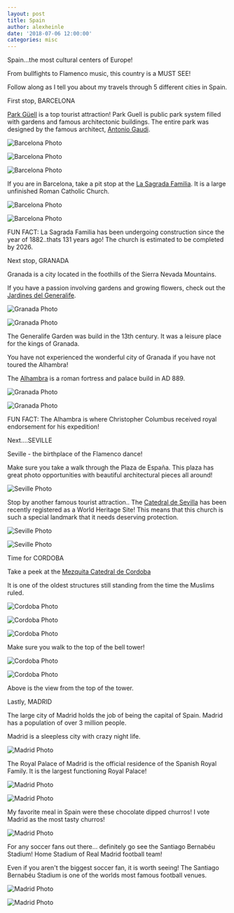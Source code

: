 ```yaml
---
layout: post
title: Spain
author: alexheinle
date: '2018-07-06 12:00:00'
categories: misc
---
```

Spain...the most cultural centers of Europe!

From bullfights to Flamenco music, this country is a MUST SEE!

Follow along as I tell you about my travels through 5 different cities in Spain.

First stop, BARCELONA

<a href="https://parkguell.barcelona/en/home-en">Park Güell</a> is a top
tourist attraction! Park Guell is public park system filled with gardens and
famous architectonic buildings. The entire park was designed by the famous
architect, <a href="https://parkguell.org/antoni-gaudi/">Antonio Gaudi</a>.

![Barcelona Photo](/images/parkGuell.jpg)

![Barcelona Photo](/images/parkGuell2.jpg)

![Barcelona Photo](/images/parkGuell3.jpg)




If you are in Barcelona, take a pit stop at the
<a href="https://parkguell.barcelona/en/home-en">La Sagrada Familia</a>. It is
a large unfinished Roman Catholic Church.

![Barcelona Photo](/images/sagrada3.jpg)

![Barcelona Photo](/images/sagrada2.jpg)

FUN FACT: La Sagrada Familia has been undergoing construction since the year of
1882..thats 131 years ago! The church is estimated to be completed by 2026.



Next stop, GRANADA

Granada is a city located in the foothills of the Sierra Nevada Mountains.

If you have a passion involving gardens and growing flowers, check out the
<a href="http://www.lovegranada.com/alhambra/generalife/">Jardines del Generalife</a>.

![Granada Photo](/images/garden.JPG)

![Granada Photo](/images/garden2.jpg)


The Generalife Garden was build in the 13th century. It was a leisure place for
the kings of Granada.



You have not experienced the wonderful city of Granada if you have not toured
the Alhambra!

The <a href="http://www.alhambra-patronato.es/">Alhambra</a> is a roman fortress
and palace build in AD 889.

![Granada Photo](/images/alhambra.jpg)


![Granada Photo](/images/alhambra2.jpg)

FUN FACT: The Alhambra is where Christopher Columbus received royal endorsement
for his expedition!


Next....SEVILLE

Seville - the birthplace of the Flamenco dance!

Make sure you take a walk through the Plaza de España. This plaza has great
photo opportunities with beautiful architectural pieces all around!

![Seville Photo](/images/seville.jpg)

Stop by another famous tourist attraction..
The <a href="https://www.catedraldesevilla.es/">Catedral de Sevilla</a> has
been recently registered as a World Heritage Site! This means that this church is
such a special landmark that it needs deserving protection.

![Seville Photo](/images/seville2.jpg)

![Seville Photo](/images/seville3.jpeg)


Time for CORDOBA

Take a peek at the <a href="https://mezquita-catedraldecordoba.es/">Mezquita Catedral de Cordoba</a>

It is one of the oldest structures still standing from the time the Muslims ruled.

![Cordoba Photo](/images/cordoba2.jpg)

![Cordoba Photo](/images/cordoba3.jpg)

![Cordoba Photo](/images/cordoba.jpg)

Make sure you walk to the top of the bell tower!

![Cordoba Photo](/images/cordobabell.jpg)

![Cordoba Photo](/images/bellview.jpg)

Above is the view from the top of the tower.


Lastly, MADRID

The large city of Madrid holds the job of being the capital of Spain. Madrid
has a population of over 3 million people.

Madrid is a sleepless city with crazy night life.

![Madrid Photo](/images/madridnightlife.jpg)

The Royal Palace of Madrid is the official residence of the Spanish Royal Family.
It is the largest functioning Royal Palace!

![Madrid Photo](/images/royalpalace2.jpg)

![Madrid Photo](/images/insidepalace.jpg)

My favorite meal in Spain were these chocolate dipped churros! I vote Madrid
as the most tasty churros!

![Madrid Photo](/images/churros.jpg)


For any soccer fans out there... definitely go see the Santiago Bernabéu Stadium!
Home Stadium of Real Madrid football team!

Even if you aren't the biggest soccer fan, it is worth seeing! The
Santiago Bernabéu Stadium is one of the worlds most famous football venues.

![Madrid Photo](/images/soccer.jpg)

![Madrid Photo](/images/insidesoccer.jpg)
